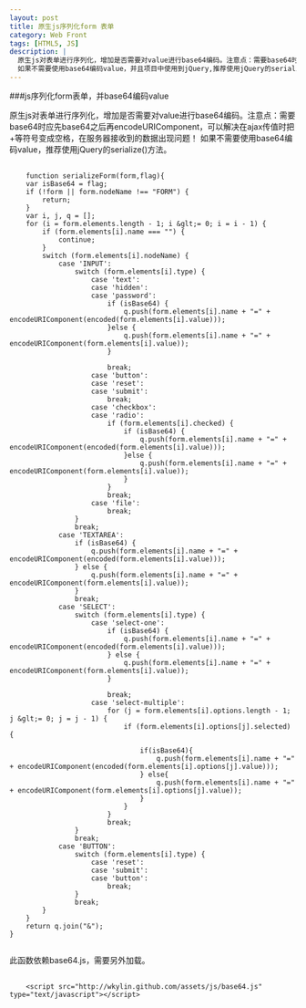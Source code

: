 ```yaml
---
layout: post
title: 原生js序列化form 表单
category: Web Front
tags: [HTML5, JS]
description: |
  原生js对表单进行序列化，增加是否需要对value进行base64编码。注意点：需要base64时应先base64之后再encodeURIComponent，可以解决在ajax传值时把+等符号变成空格，在服务器接收到的数据出现问题！
  如果不需要使用base64编码value，并且项目中使用到jQuery,推荐使用jQuery的serialize()方法。
---
```

###js序列化form表单，并base64编码value

原生js对表单进行序列化，增加是否需要对value进行base64编码。注意点：需要base64时应先base64之后再encodeURIComponent，可以解决在ajax传值时把+等符号变成空格，在服务器接收到的数据出现问题！
如果不需要使用base64编码value，推荐使用jQuery的serialize()方法。

<pre>
    <code>
    function serializeForm(form,flag){
    var isBase64 = flag;
    if (!form || form.nodeName !== "FORM") {
        return;
    }
    var i, j, q = [];
    for (i = form.elements.length - 1; i &glt;= 0; i = i - 1) {
        if (form.elements[i].name === "") {
            continue;
        }
        switch (form.elements[i].nodeName) {
            case 'INPUT':
                switch (form.elements[i].type) {
                    case 'text':
                    case 'hidden':
                    case 'password':
                        if (isBase64) {
                            q.push(form.elements[i].name + "=" + encodeURIComponent(encoded(form.elements[i].value)));
                        }else {
                            q.push(form.elements[i].name + "=" + encodeURIComponent(form.elements[i].value));
                        }

                        break;
                    case 'button':
                    case 'reset':
                    case 'submit':
                        break;
                    case 'checkbox':
                    case 'radio':
                        if (form.elements[i].checked) {
                            if (isBase64) {
                                q.push(form.elements[i].name + "=" + encodeURIComponent(encoded(form.elements[i].value)));
                            }else {
                                q.push(form.elements[i].name + "=" + encodeURIComponent(form.elements[i].value));
                            }
                        }
                        break;
                    case 'file':
                        break;
                }
                break;
            case 'TEXTAREA':
                if (isBase64) {
                    q.push(form.elements[i].name + "=" + encodeURIComponent(encoded(form.elements[i].value)));
                } else {
                    q.push(form.elements[i].name + "=" + encodeURIComponent(form.elements[i].value));
                }
                break;
            case 'SELECT':
                switch (form.elements[i].type) {
                    case 'select-one':
                        if (isBase64) {
                            q.push(form.elements[i].name + "=" + encodeURIComponent(encoded(form.elements[i].value)));
                        } else {
                            q.push(form.elements[i].name + "=" + encodeURIComponent(form.elements[i].value));
                        }

                        break;
                    case 'select-multiple':
                        for (j = form.elements[i].options.length - 1; j &glt;= 0; j = j - 1) {
                            if (form.elements[i].options[j].selected) {

                                if(isBase64){
                                    q.push(form.elements[i].name + "=" + encodeURIComponent(encoded(form.elements[i].options[j].value)));
                                } else{
                                    q.push(form.elements[i].name + "=" + encodeURIComponent(form.elements[i].options[j].value));
                                }
                            }
                        }
                        break;
                }
                break;
            case 'BUTTON':
                switch (form.elements[i].type) {
                    case 'reset':
                    case 'submit':
                    case 'button':
                        break;
                }
                break;
        }
    }
    return q.join("&amp;");
}
    </code>
</pre>

此函数依赖base64.js，需要另外加载。
<pre>
    <code>
    &lt;script src="http://wkylin.github.com/assets/js/base64.js" type="text/javascript"&gt;&lt;/script&gt;
    </code>
</pre>